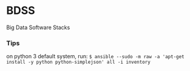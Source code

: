 # BDSS
Big Data Software Stacks

### Tips 

on python 3 default system, run: 
``` $ ansible --sudo -m raw -a 'apt-get install -y python python-simplejson' all -i inventory ```
